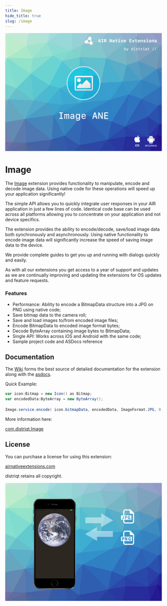 ```yaml
---
title: Image
hide_title: true
slug: /image
---
```


![](images/hero.png)

# Image

The [Image](https://airnativeextensions.com/extension/com.distriqt.Image) extension 
provides functionality to manipulate, encode and decode image data. Using native code 
for these operations will speed up your application significantly!

The simple API allows you to quickly integrate user responses in your AIR application 
in just a few lines of code. Identical code base can be used across all platforms 
allowing you to concentrate on your application and not device specifics.

The extension provides the ability to encode/decode, save/load image data both 
synchronously and asynchronously. Using native functionality to encode image data 
will significantly increase the speed of saving image data to the device.

We provide complete guides to get you up and running with dialogs quickly and easily.

As with all our extensions you get access to a year of support and updates as we are 
continually improving and updating the extensions for OS updates and feature requests.


### Features

- Performance: Ability to encode a BitmapData structure into a JPG on PNG using native code;
- Save bitmap data to the camera roll;
- Save and load images to/from encoded image files;
- Encode BitmapData to encoded image format bytes;
- Decode ByteArray containing image bytes to BitmapData;
- Single API: Works across iOS and Android with the same code;
- Sample project code and ASDocs reference



## Documentation

The [Wiki](https://github.com/distriqt/ANE-Image/wiki) forms the best source of detailed documentation for the extension along with 
the [asdocs](https://docs.airnativeextensions.com/asdocs/image). 

Quick Example:


```actionscript
var icon:Bitmap = new Icon() as Bitmap;
var encodedData:ByteArray = new ByteArray();

Image.service.encode( icon.bitmapData, encodedData, ImageFormat.JPG, 0.2 ); 
```


More information here: 

[com.distriqt.Image](https://airnativeextensions.com/extension/com.distriqt.Image)



## License

You can purchase a license for using this extension:

[airnativeextensions.com](https://airnativeextensions.com/)

distriqt retains all copyright.



![](images/promo.png)